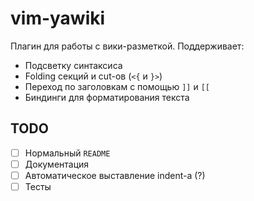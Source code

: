 # vim-yawiki

Плагин для работы с вики-разметкой. Поддерживает:
* Подсветку синтаксиса
* Folding секций и cut-ов (`<{` и `}>`)
* Переход по заголовкам с помощью `]]` и `[[`
* Биндинги для форматирования текста

## TODO

- [ ] Нормальный `README`
- [ ] Документация
- [ ] Автоматическое выставление indent-а (?)
- [ ] Тесты
